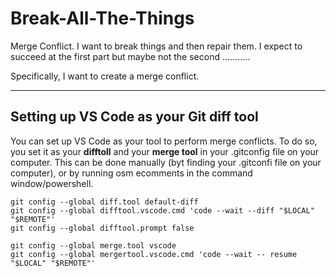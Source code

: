 # Break-All-The-Things
Merge Conflict. I want to break things and then repair them. I expect to succeed at the first part but maybe not the second ...........


Specifically, I want to create a merge conflict.


---
## Setting up VS Code as your Git diff tool


You can set up VS Code as your tool to perform merge conflicts. To do so, you set it as your **difftoll** and your **merge tool** in your .gitconfig file on your computer. This can be done manually (byt finding your .gitconfi file on your computer), or by running osm ecomments in the command window/powershell.

```shell
git config --global diff.tool default-diff
git config --global difftool.vscode.cmd 'code --wait --diff "$LOCAL" "$REMOTE"'
git config --global difftool.prompt false

git config --global merge.tool vscode
git config --global mergertool.vscode.cmd 'code --wait -- resume  "$LOCAL" "$REMOTE"'
```
